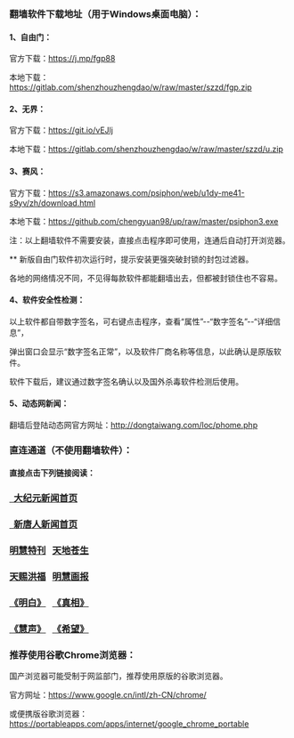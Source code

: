 ### 翻墙软件下载地址（用于Windows桌面电脑）：

#### 1、自由门：

官方下载：https://j.mp/fgp88

本地下载：https://gitlab.com/shenzhouzhengdao/w/raw/master/szzd/fgp.zip

#### 2、无界：

官方下载：https://git.io/vEJlj

本地下载：https://gitlab.com/shenzhouzhengdao/w/raw/master/szzd/u.zip

#### 3、赛风：

官方下载：https://s3.amazonaws.com/psiphon/web/u1dy-me41-s9yv/zh/download.html

本地下载：https://github.com/chengyuan98/up/raw/master/psiphon3.exe

注：以上翻墙软件不需要安装，直接点击程序即可使用，连通后自动打开浏览器。

** 新版自由门软件初次运行时，提示安装更强突破封锁的封包过滤器。

各地的网络情况不同，不见得每款软件都能翻墙出去，但都被封锁住也不容易。

#### 4、软件安全性检测：

以上软件都自带数字签名，可右键点击程序，查看“属性”--“数字签名”--“详细信息”，

弹出窗口会显示“数字签名正常”，以及软件厂商名称等信息，以此确认是原版软件。

软件下载后，建议通过数字签名确认以及国外杀毒软件检测后使用。

#### 5、动态网新闻：

翻墙后登陆动态网官方网址：http://dongtaiwang.com/loc/phome.php


### 直连通道（不使用翻墙软件）：

#### 直接点击下列链接阅读：

<h3><a target="_blank" href="https://github.com/tui590285/djy/blob/master/gb/nf1351518.md#1">&nbsp;&nbsp;大纪元新闻首页</a></h3>

<h3><a target="_blank" href="https://github.com/tui590285/ntdtv/blob/master/gb/prog204.md#1">&nbsp;&nbsp;新唐人新闻首页</a></h3>

<h3><a target="_blank" href="https://github.com/gfw-breaker/mh-qikan/blob/master/pages/special.md">明慧特刊</a>
&nbsp;&nbsp;<a target="_blank" href="https://github.com/gfw-breaker/mh-qikan/blob/master/indexes/cangsheng.md">天地苍生</a></h3>
<h3><a target="_blank" href="https://github.com/gfw-breaker/mh-qikan/blob/master/indexes/hongfu.md">天赐洪福</a>
&nbsp;&nbsp;<a target="_blank" href="https://github.com/gfw-breaker/mh-qikan/blob/master/indexes/huabao.md">明慧画报</a></h3>
<h3><a target="_blank" href="https://github.com/gfw-breaker/mh-qikan/blob/master/indexes/mingbai.md">《明白》</a>
&nbsp;&nbsp;<a target="_blank" href="https://github.com/gfw-breaker/mh-qikan/blob/master/indexes/zhenxiang.md">《真相》</a></h3>
<h3><a target="_blank" href="https://github.com/gfw-breaker/mh-qikan/blob/master/indexes/huisheng.md">《慧声》</a>
&nbsp;&nbsp;<a target="_blank" href="https://github.com/gfw-breaker/mh-qikan/blob/master/indexes/xiwang.md">《希望》</a></h3>


### 推荐使用谷歌Chrome浏览器：

国产浏览器可能受制于网监部门，推荐使用原版的谷歌浏览器。

官方网址：https://www.google.cn/intl/zh-CN/chrome/

或便携版谷歌浏览器：https://portableapps.com/apps/internet/google_chrome_portable
